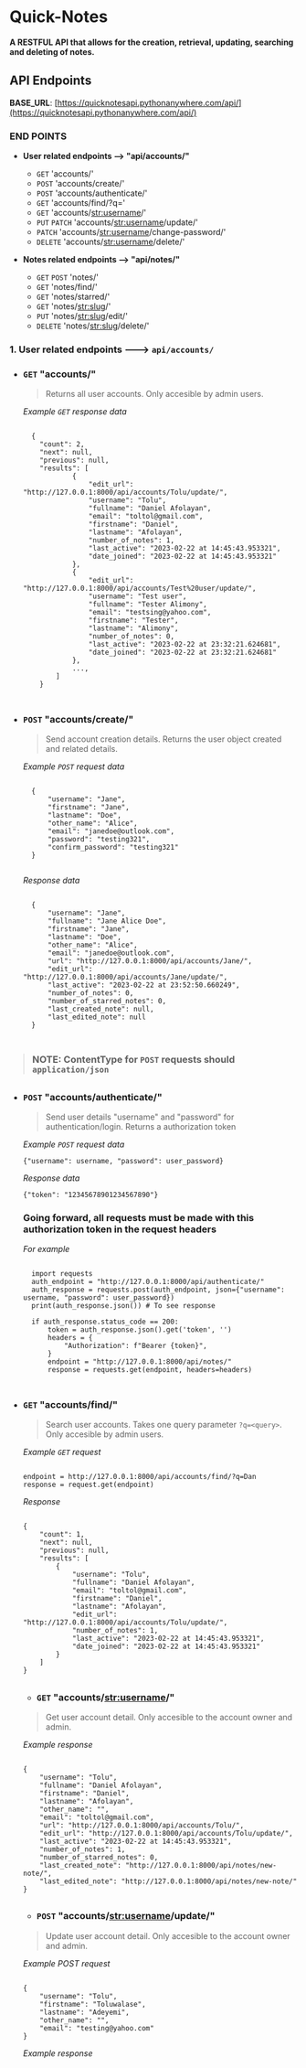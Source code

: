 # Quick-Notes
**A RESTFUL API that allows for the creation, retrieval, updating, searching and deleting of notes.**

## API Endpoints

__BASE_URL__: [https://quicknotesapi.pythonanywhere.com/api/](https://quicknotesapi.pythonanywhere.com/api/)

### END POINTS

- **User related endpoints --> "api/accounts/"**
  - `GET` 'accounts/'
  - `POST` 'accounts/create/'
  - `POST` 'accounts/authenticate/'
  - `GET` 'accounts/find/?q='
  - `GET` 'accounts/<str:username>/'
  - `PUT` `PATCH` 'accounts/<str:username>/update/'
  - `PATCH` 'accounts/<str:username>/change-password/'
  - `DELETE` 'accounts/<str:username>/delete/'
 
 
- **Notes related endpoints --> "api/notes/"**
  - `GET` `POST` 'notes/'
  - `GET` 'notes/find/'
  - `GET` 'notes/starred/'
  - `GET` 'notes/<str:slug>/'
  - `PUT` 'notes/<str:slug>/edit/'
  - `DELETE` 'notes/<str:slug>/delete/'
  
  
### 1. User related endpoints ---> `api/accounts/`

- ### `GET` **"accounts/"** 

    > Returns all user accounts. Only accesible by admin users.
    
    _Example `GET` response data_
    
    <code>
    {
      "count": 2,
      "next": null,
      "previous": null,
      "results": [
              {
                  "edit_url": "http://127.0.0.1:8000/api/accounts/Tolu/update/",
                  "username": "Tolu",
                  "fullname": "Daniel Afolayan",
                  "email": "toltol@gmail.com",
                  "firstname": "Daniel",
                  "lastname": "Afolayan",
                  "number_of_notes": 1,
                  "last_active": "2023-02-22 at 14:45:43.953321",
                  "date_joined": "2023-02-22 at 14:45:43.953321"
              },
              {
                  "edit_url": "http://127.0.0.1:8000/api/accounts/Test%20user/update/",
                  "username": "Test user",
                  "fullname": "Tester Alimony",
                  "email": "testsing@yahoo.com",
                  "firstname": "Tester",
                  "lastname": "Alimony",
                  "number_of_notes": 0,
                  "last_active": "2023-02-22 at 23:32:21.624681",
                  "date_joined": "2023-02-22 at 23:32:21.624681"
              },
              ...,
          ]
      }
      </code>
      
##

- ### `POST` **"accounts/create/"** 

    > Send account creation details. Returns the user object created and related details.
    
    _Example `POST` request data_
    
    <code>
    {
        "username": "Jane",
        "firstname": "Jane",
        "lastname": "Doe",
        "other_name": "Alice",
        "email": "janedoe@outlook.com",
        "password": "testing321",
        "confirm_password": "testing321"
    }
    </code>
    
    _Response data_
    
    <code>
    {
        "username": "Jane",
        "fullname": "Jane Alice Doe",
        "firstname": "Jane",
        "lastname": "Doe",
        "other_name": "Alice",
        "email": "janedoe@outlook.com",
        "url": "http://127.0.0.1:8000/api/accounts/Jane/",
        "edit_url": "http://127.0.0.1:8000/api/accounts/Jane/update/",
        "last_active": "2023-02-22 at 23:52:50.660249",
        "number_of_notes": 0,
        "number_of_starred_notes": 0,
        "last_created_note": null,
        "last_edited_note": null
    }
    </code>
    
##

> ### NOTE: ContentType for `POST` requests should `application/json`

##
    
- ### `POST` **"accounts/authenticate/"** 

    > Send user details "username" and "password" for authentication/login. Returns a authorization token
    
    _Example `POST` request data_
    
    `{"username": username, "password": user_password}`
    
    _Response data_
    
    `{"token": "12345678901234567890"}`
    
    ### Going forward, all requests must be made with this authorization token in the request headers
    
    _For example_
    
    <code>
    import requests
    auth_endpoint = "http://127.0.0.1:8000/api/authenticate/"
    auth_response = requests.post(auth_endpoint, json={"username": username, "password": user_password})
    print(auth_response.json()) # To see response
    </code>
    <code>
    if auth_response.status_code == 200:
        token = auth_response.json().get('token', '')
        headers = {
            "Authorization": f"Bearer {token}",
        }
        endpoint = "http://127.0.0.1:8000/api/notes/"
        response = requests.get(endpoint, headers=headers)
    </code>
    
  ##
  
- ### `GET` **"accounts/find/"** 

  > Search user accounts. Takes one query parameter `?q=<query>`. Only accesible by admin users.

  _Example `GET` request_
  
  <code>
  endpoint = http://127.0.0.1:8000/api/accounts/find/?q=Dan
  response = request.get(endpoint)
  </code>

  _Response_

  <code>
  {
      "count": 1,
      "next": null,
      "previous": null,
      "results": [
          {
              "username": "Tolu",
              "fullname": "Daniel Afolayan",
              "email": "toltol@gmail.com",
              "firstname": "Daniel",
              "lastname": "Afolayan",
              "edit_url": "http://127.0.0.1:8000/api/accounts/Tolu/update/",
              "number_of_notes": 1,
              "last_active": "2023-02-22 at 14:45:43.953321",
              "date_joined": "2023-02-22 at 14:45:43.953321"
          }
      ]
  }
  </code>
  
  ##
  
  - ### `GET` **"accounts/<str:username>/"** 

  > Get user account detail. Only accesible to the account owner and admin.

  _Example response_

  <code>
  {
      "username": "Tolu",
      "fullname": "Daniel Afolayan",
      "firstname": "Daniel",
      "lastname": "Afolayan",
      "other_name": "",
      "email": "toltol@gmail.com",
      "url": "http://127.0.0.1:8000/api/accounts/Tolu/",
      "edit_url": "http://127.0.0.1:8000/api/accounts/Tolu/update/",
      "last_active": "2023-02-22 at 14:45:43.953321",
      "number_of_notes": 1,
      "number_of_starred_notes": 0,
      "last_created_note": "http://127.0.0.1:8000/api/notes/new-note/",
      "last_edited_note": "http://127.0.0.1:8000/api/notes/new-note/"
  }
  </code>
  
  ##
  
  - ### `POST` **"accounts/<str:username>/update/"** 

  > Update user account detail. Only accesible to the account owner and admin.

  _Example POST request_

  <code>
  {
      "username": "Tolu",
      "firstname": "Toluwalase",
      "lastname": "Adeyemi",
      "other_name": "",
      "email": "testing@yahoo.com"
  }
  </code>
  
  _Example response_
  
  
  
  

